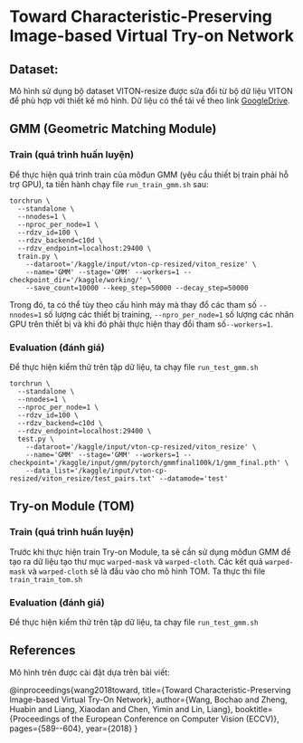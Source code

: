# Toward Characteristic-Preserving Image-based Virtual Try-on Network

## Dataset:
Mô hình sử dụng bộ dataset VITON-resize được sửa đổi từ bộ dữ liệu VITON để phù hợp với thiết kế mô hình. Dữ liệu có thể tải về theo link [GoogleDrive](https://drive.google.com/open?id=1MxCUvKxejnwWnoZ-KoCyMCXo3TLhRuTo).
## GMM (Geometric Matching Module)
### Train (quá trình huấn luyện)
Để thực hiện quá trình train của môđun GMM (yêu cầu thiết bị train phải hỗ trợ GPU), ta tiến hành chạy file `run_train_gmm.sh` sau:
``` shell
torchrun \
  --standalone \
  --nnodes=1 \
  --nproc_per_node=1 \
  --rdzv_id=100 \
  --rdzv_backend=c10d \
  --rdzv_endpoint=localhost:29400 \
  train.py \
    --dataroot='/kaggle/input/vton-cp-resized/viton_resize' \
    --name='GMM' --stage='GMM' --workers=1 --checkpoint_dir='/kaggle/working/' \
    --save_count=10000 --keep_step=50000 --decay_step=50000
```
Trong đó, ta có thể tùy theo cấu hình máy mà thay đổ các tham số `--nnodes=1` số lượng các thiết bị training, `--npro_per_node=1` số lượng các nhân GPU trên thiết bị và khi đó phải thực hiện thay đổi tham số`--workers=1`.

### Evaluation (đánh giá)
Để thực hiện kiểm thử trên tập dữ liệu, ta chạy file `run_test_gmm.sh`
``` shell
torchrun \
  --standalone \
  --nnodes=1 \
  --nproc_per_node=1 \
  --rdzv_id=100 \
  --rdzv_backend=c10d \
  --rdzv_endpoint=localhost:29400 \
  test.py \
    --dataroot='/kaggle/input/vton-cp-resized/viton_resize' \
    --name='GMM' --stage='GMM' --workers=1 --checkpoint='/kaggle/input/gmm/pytorch/gmmfinal100k/1/gmm_final.pth' \
    --data_list='/kaggle/input/vton-cp-resized/viton_resize/test_pairs.txt' --datamode='test'
```

## Try-on Module (TOM)
### Train (quá trình huấn luyện)
Trước khi thực hiện train Try-on Module, ta sẽ cần sử dụng môđun GMM để tạo ra dữ liệu tạo thư mục `warped-mask` và `warped-cloth`. Các kết quả `warped-mask` và `warped-cloth` sẽ là đầu vào cho mô hình TOM.
Ta thực thi file `train_train_tom.sh` 

### Evaluation (đánh giá)
Để thực hiện kiểm thử trên tập dữ liệu, ta chạy file `run_test_gmm.sh`

## References
Mô hình trên được cài đặt dựa trên bài viết:

@inproceedings{wang2018toward,
	title={Toward Characteristic-Preserving Image-based Virtual Try-On Network},
	author={Wang, Bochao and Zheng, Huabin and Liang, Xiaodan and Chen, Yimin and Lin, Liang},
	booktitle={Proceedings of the European Conference on Computer Vision (ECCV)},
	pages={589--604},
	year={2018}
}
